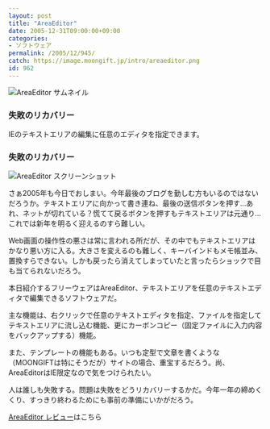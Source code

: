```yaml
---
layout: post
title: "AreaEditor"
date: 2005-12-31T09:00:00+09:00
categories:
- ソフトウェア
permalink: /2005/12/945/
catch: https://image.moongift.jp/intro/areaeditor.png
id: 962
---
```

 ![AreaEditor サムネイル](https://image.moongift.jp/intro/areaeditor.s.png "AreaEditor サムネイル")
  

### 失敗のリカバリー
  
IEのテキストエリアの編集に任意のエディタを指定できます。  
<!--more-->  

### 失敗のリカバリー
  

![AreaEditor スクリーンショット](https://image.moongift.jp/intro/areaeditor.png "AreaEditor スクリーンショット")

  

さぁ2005年も今日でおしまい。今年最後のブログを勤しむ方もいるのではないだろうか。テキストエリアに向かって書き連ね、最後の送信ボタンを押す…あれ、ネットが切れている？慌てて戻るボタンを押すもテキストエリアは元通り…これでは新年を明るく迎えるのすら難しい。

  

Web画面の操作性の悪さは常に言われる所だが、その中でもテキストエリアはかなり悪い方に入る。大きさを変えるのも難しく、キーバインドもメモ帳並み、置換すらできない。しかも戻ったら消えてしまっていたと言ったらショックで目も当てられないだろう。

  

本日紹介するフリーウェアはAreaEditor、テキストエリアを任意のテキストエディタで編集できるソフトウェアだ。

  

主な機能は、右クリックで任意のテキストエディタを指定、ファイルを指定してテキストエリアに流し込む機能、更にカーボンコピー（固定ファイルに入力内容をバックアップする）機能。

  

また、テンプレートの機能もある。いつも定型で文章を書くような（MOONGIFTは特にそうだが）サイトの場合、重宝するだろう。尚、AreaEditorはIE限定なので気をつけられたい。

  

人は誰しも失敗する。問題は失敗をどうリカバリーするかだ。今年一年の締めくくり、すっきり終わるためにも事前の準備にいかがだろう。

  

[AreaEditor レビュー](http://fw.moongift.jp/review/i-968.html)はこちら

